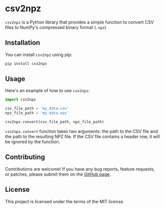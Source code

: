 # csv2npz

`csv2npz` is a Python library that provides a simple function to convert CSV files to NumPy's compressed binary format (`.npz`).

## Installation

You can install `csv2npz` using pip:
```bash
pip install csv2npz
```

## Usage

Here's an example of how to use `csv2npz`:

```python
import csv2npz

csv_file_path = 'my_data.csv'
npz_file_path = 'my_data.npz'

csv2npz.convert(csv_file_path, npz_file_path)
```

`csv2npz.convert` function takes two arguments: the path to the CSV file and the path to the resulting NPZ file. If the CSV file contains a header row, it will be ignored by the function.

## Contributing

Contributions are welcome! If you have any bug reports, feature requests, or patches, please submit them on the [GitHub page](TODO).

## License
This project is licensed under the terms of the MIT license.